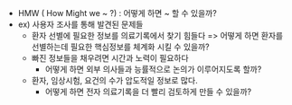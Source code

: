 - HMW ( How Might we ~ ?) : 어떻게 하면 ~ 할 수 있을까?
- ex) 사용자 조사를 통해 발견된 문제들
  - 환자 선별에 필요한 정보를 의료기록에서 찾기 힘들다 => 어떻게 하면 환자를 선별하는데 필요한 핵심정보를 체계화 시킬 수 있을까?
  - 빠진 정보들을 채우려면 시간과 노력이 필요하다 
    - 어떻게 하면 외부 의사들과 능률적으로 논의가 이루어지도록 할까?
  - 환자, 임상시험, 요건의 수가 압도적일 정보로 많다.
    - 어떻게 하면 전자 의료기록을 더 빨리 검토하게 만들 수 있을까?

